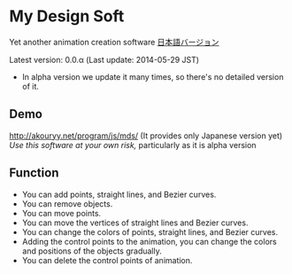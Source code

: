 # My Design Soft

Yet another animation creation software
[日本語バージョン](README-ja.md)

Latest version: 0.0.α (Last update: 2014-05-29 JST)  
* In alpha version we update it many times, so there's no detailed version of it.  

## Demo
<http://akouryy.net/program/js/mds/> (It provides only Japanese version yet)  
*Use this software at your own risk,* particularly as it is alpha version  

## Function
* You can add points, straight lines, and Bezier curves.
* You can remove objects.
* You can move points.
* You can move the vertices of straight lines and Bezier curves.
* You can change the colors of points, straight lines, and Bezier curves.
* Adding the control points to the animation, you can change the colors and positions of the objects gradually.
* You can delete the control points of animation.
